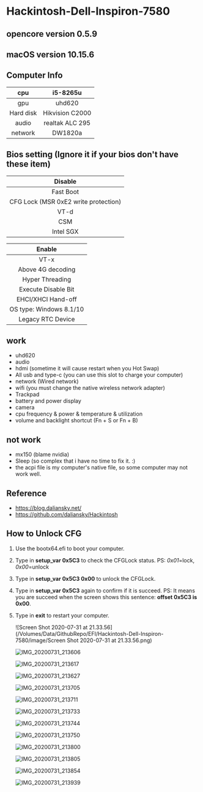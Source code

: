# Hackintosh-Dell-Inspiron-7580

## opencore version 0.5.9

## macOS version 10.15.6

## Computer Info

|    cpu    |    i5-8265u     |
| :-------: | :-------------: |
|    gpu    |     uhd620      |
| Hard disk | Hikvision C2000 |
|   audio   | realtak ALC 295 |
|  network  |     DW1820a     |

## Bios setting (Ignore it if your bios don't have these item)

|               Disable                |
| :----------------------------------: |
|              Fast Boot               |
| CFG Lock (MSR 0xE2 write protection) |
|                 VT-d                 |
|                 CSM                  |
|              Intel SGX               |

|         Enable          |
| :---------------------: |
|          VT-x           |
|    Above 4G decoding    |
|     Hyper Threading     |
|   Execute Disable Bit   |
|   EHCI/XHCI Hand-off    |
| OS type: Windows 8.1/10 |
|    Legacy RTC Device    |

## work

* uhd620
* audio
* hdmi (sometime it will cause restart when you Hot Swap)
* All usb and type-c (you can use this slot to charge your computer)
* network (Wired network)
* wifi (you must change the native wireless network adapter)
* Trackpad
* battery and power display
* camera
* cpu frequency & power & temperature & utilization
* volume and backlight shortcut (Fn + S or Fn + B)

## not work
* mx150 (blame nvidia)
* Sleep (so complex that i have no time to fix it. :) 
* the acpi file is my computer's native file, so some computer may not work well. 

## Reference
* https://blog.daliansky.net/
* https://github.com/daliansky/Hackintosh

## How to Unlock CFG

1. Use the bootx64.efi to boot your computer.

2. Type in **setup_var 0x5C3** to check the CFGLock status.   PS:  *0x01*=lock, *0x00*=unlock

3. Type in **setup_var 0x5C3 0x00** to unlock the CFGLock.

4. Type in **setup_var 0x5C3** again to confirm if it is succeed.  PS: It means you are succeed when the screen shows this sentence:  **offset 0x5C3 is 0x00**.

5. Type in **exit** to restart your computer. 

   ![Screen Shot 2020-07-31 at 21.33.56](/Volumes/Data/GithubRepo/EFI/Hackintosh-Dell-Inspiron-7580/image/Screen Shot 2020-07-31 at 21.33.56.png)

   ![IMG_20200731_213606](/Volumes/Data/GithubRepo/EFI/Hackintosh-Dell-Inspiron-7580/image/IMG_20200731_213606.jpg)

   ![IMG_20200731_213617](/Volumes/Data/GithubRepo/EFI/Hackintosh-Dell-Inspiron-7580/image/IMG_20200731_213617.jpg)

   ![IMG_20200731_213627](/Volumes/Data/GithubRepo/EFI/Hackintosh-Dell-Inspiron-7580/image/IMG_20200731_213627.jpg)

   ![IMG_20200731_213705](/Volumes/Data/GithubRepo/EFI/Hackintosh-Dell-Inspiron-7580/image/IMG_20200731_213705.jpg)

   ![IMG_20200731_213711](/Volumes/Data/GithubRepo/EFI/Hackintosh-Dell-Inspiron-7580/image/IMG_20200731_213711.jpg)

   ![IMG_20200731_213733](/Volumes/Data/GithubRepo/EFI/Hackintosh-Dell-Inspiron-7580/image/IMG_20200731_213733.jpg)

   ![IMG_20200731_213744](/Volumes/Data/GithubRepo/EFI/Hackintosh-Dell-Inspiron-7580/image/IMG_20200731_213744.jpg)

   ![IMG_20200731_213750](/Volumes/Data/GithubRepo/EFI/Hackintosh-Dell-Inspiron-7580/image/IMG_20200731_213750.jpg)

   ![IMG_20200731_213800](/Volumes/Data/GithubRepo/EFI/Hackintosh-Dell-Inspiron-7580/image/IMG_20200731_213800.jpg)

   ![IMG_20200731_213805](/Volumes/Data/GithubRepo/EFI/Hackintosh-Dell-Inspiron-7580/image/IMG_20200731_213805.jpg)

   ![IMG_20200731_213854](/Volumes/Data/GithubRepo/EFI/Hackintosh-Dell-Inspiron-7580/image/IMG_20200731_213854.jpg)

   ![IMG_20200731_213939](/Volumes/Data/GithubRepo/EFI/Hackintosh-Dell-Inspiron-7580/image/IMG_20200731_213939.jpg)

   